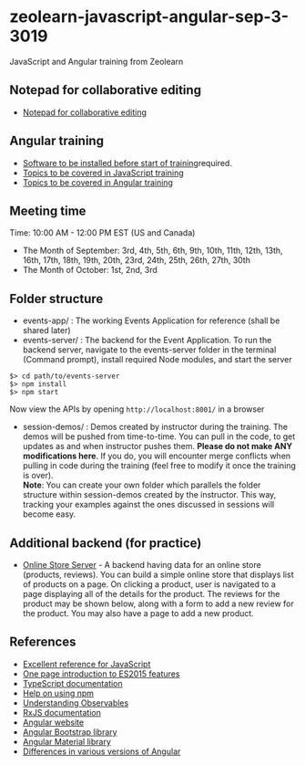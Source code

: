 # zeolearn-javascript-angular-sep-3-3019
JavaScript and Angular training from Zeolearn

## Notepad for collaborative editing
- [Notepad for collaborative editing](https://notepad.pw/zeolearn-angular)

## Angular training
- [Software to be installed before start of training](./software-to-be-installed.pdf)required.
- [Topics to be covered in JavaScript training](./javascript-course-outline.pdf)
- [Topics to be covered in Angular training](./angular-course-outline.pdf)

## Meeting time
Time: 10:00 AM - 12:00 PM EST (US and Canada)
- The Month of September:  3rd, 4th, 5th, 6th, 9th, 10th, 11th, 12th, 13th, 16th, 17th, 18th, 19th, 20th, 23rd, 24th, 25th, 26th, 27th, 30th
- The Month of October: 1st, 2nd, 3rd

## Folder structure
- events-app/ : The working Events Application for reference (shall be shared later)
- events-server/ : The backend for the Event Application. To run the backend server, navigate to the events-server folder in the terminal (Command prompt), install required Node modules, and start the server
```
$> cd path/to/events-server
$> npm install
$> npm start
```
Now view the APIs by opening ```http://localhost:8001/``` in a browser
- session-demos/ : Demos created by instructor during the training. The demos will be pushed from time-to-time. You can pull in the code, to get updates as and when instructor pushes them. __Please do not make ANY modifications here__. If you do, you will encounter merge conflicts when pulling in code during the training (feel free to modify it once the training is over).  
__Note__: You can create your own folder which parallels the folder structure within session-demos created by the instructor. This way, tracking your examples against the ones discussed in sessions will become easy.

## Additional backend (for practice)
- [Online Store Server](http://awesome-store-server.herokuapp.com/) - A backend having data for an online store (products, reviews). You can build a simple online store that displays list of products on a page. On clicking a product, user is navigated to a page displaying all of the details for the product. The reviews for the product may be shown below, along with a form to add a new review for the product. You may also have a page to add a new product.

## References
- [Excellent reference for JavaScript](https://javascript.info/)
- [One page introduction to ES2015 features](https://babeljs.io/docs/en/learn)
- [TypeScript documentation](http://www.typescriptlang.org/)
- [Help on using npm](https://docs.npmjs.com/getting-started/)
- [Understanding Observables](https://rxmarbles.com/)
- [RxJS documentation](https://rxjs-dev.firebaseapp.com/)
- [Angular website](https://angular.io/)
- [Angular Bootstrap library](https://ng-bootstrap.github.io/#/home)
- [Angular Material library](https://material.angular.io/)
- [Differences in various versions of Angular](https://medium.com/@lifenshades/difference-among-angular-8-7-6-5-4-3-2-breakdown-new-features-and-changes-811fb5f8e6f0)

